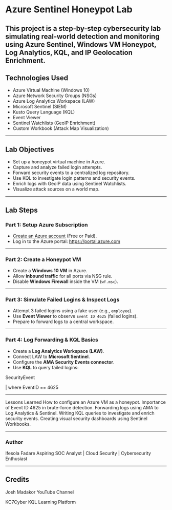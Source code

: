 #  Azure Sentinel Honeypot Lab

This project is a step-by-step cybersecurity lab simulating real-world detection and monitoring using **Azure Sentinel**, 
**Windows VM Honeypot**, **Log Analytics**, **KQL**, and **IP Geolocation Enrichment**.
---

##  Technologies Used

- Azure Virtual Machine (Windows 10)
- Azure Network Security Groups (NSGs)
- Azure Log Analytics Workspace (LAW)
- Microsoft Sentinel (SIEM)
- Kusto Query Language (KQL)
- Event Viewer
- Sentinel Watchlists (GeoIP Enrichment)
- Custom Workbook (Attack Map Visualization)

---

##  Lab Objectives

- Set up a honeypot virtual machine in Azure.
- Capture and analyze failed login attempts.
- Forward security events to a centralized log repository.
- Use KQL to investigate login patterns and security events.
- Enrich logs with GeoIP data using Sentinel Watchlists.
- Visualize attack sources on a world map.

---

##  Lab Steps

###  Part 1: Setup Azure Subscription
- [Create an Azure account](https://azure.microsoft.com/en-us/pricing/purchase-options/azure-account) (Free or Paid).
- Log in to the Azure portal: https://portal.azure.com

---

###  Part 2: Create a Honeypot VM
- Create a **Windows 10 VM** in Azure.
- Allow **inbound traffic** for all ports via NSG rule.
- Disable **Windows Firewall** inside the VM (`wf.msc`).

---

###  Part 3: Simulate Failed Logins & Inspect Logs
- Attempt 3 failed logins using a fake user (e.g., `employee`).
- Use **Event Viewer** to observe `Event ID 4625` (failed logins).
- Prepare to forward logs to a central workspace.

---

###  Part 4: Log Forwarding & KQL Basics
- Create a **Log Analytics Workspace (LAW)**.
- Connect LAW to **Microsoft Sentinel**.
- Configure the **AMA Security Events connector**.
- Use **KQL** to query failed logins:



SecurityEvent

| where EventID == 4625


---

 Lessons Learned
How to configure an Azure VM as a honeypot.
Importance of Event ID 4625 in brute-force detection.
Forwarding logs using AMA to Log Analytics & Sentinel.
Writing KQL queries to investigate and enrich security events.
Creating visual security dashboards using Sentinel Workbooks.

---

###  Author
Ifesola Fadare
Aspiring SOC Analyst | Cloud Security | Cybersecurity Enthusiast

---


##  Credits
Josh Madakor YouTube Channel

KC7Cyber KQL Learning Platform
